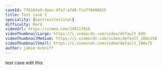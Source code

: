 ```yaml
---
caseId: 776164a9-daac-4fa7-afd8-fce7f0486815
title: Test case 1
speciality: [Gastrointestinal]
difficulty: Hard
videoUrl: https://vimeo.com/249117016
videoThumbnailLarge: https://i.vimeocdn.com/video/default_640
videoThumbnailMedium: https://i.vimeocdn.com/video/default_200x150
videoThumbnailSmall: https://i.vimeocdn.com/video/default_100x75
author: jamie mckniff
---
```


test case edit this